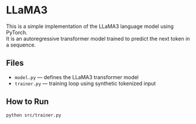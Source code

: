 # LLaMA3

This is a simple implementation of the LLaMA3 language model using PyTorch.  
It is an autoregressive transformer model trained to predict the next token in a sequence.

## Files

- `model.py` — defines the LLaMA3 transformer model
- `trainer.py` — training loop using synthetic tokenized input

## How to Run

```bash
python src/trainer.py
````
